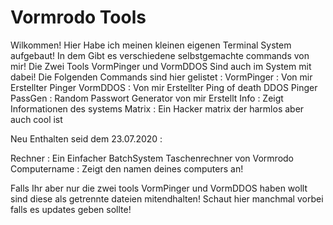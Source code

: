# Vormrodo Tools
Wilkommen! Hier Habe ich meinen kleinen eigenen Terminal System aufgebaut!
In dem Gibt es verschiedene selbstgemachte commands von mir!
Die Zwei Tools VormPinger und VormDDOS Sind auch im System mit dabei!
Die Folgenden Commands sind hier gelistet :
VormPinger : Von mir Erstellter Pinger
VormDDOS : Von mir Erstellter Ping of death DDOS Pinger
PassGen : Random Passwort Generator von mir Erstellt
Info : Zeigt Informationen des systems
Matrix : Ein Hacker matrix der harmlos aber auch cool ist

Neu Enthalten seid dem 23.07.2020 :

Rechner : Ein Einfacher BatchSystem Taschenrechner von Vormrodo
Computername : Zeigt den namen deines computers an!

Falls Ihr aber nur die zwei tools VormPinger und VormDDOS haben wollt sind diese als getrennte dateien mitendhalten!
Schaut hier manchmal vorbei falls es updates geben sollte!
